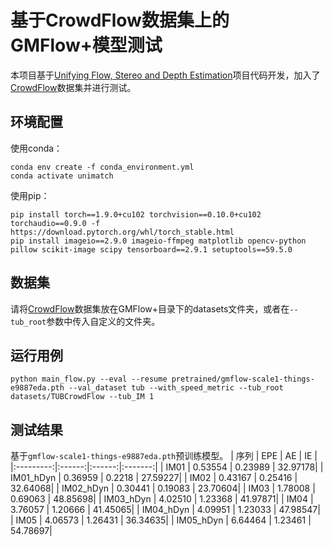 # 基于CrowdFlow数据集上的GMFlow+模型测试
本项目基于[Unifying Flow, Stereo and Depth Estimation](https://github.com/autonomousvision/unimatch)项目代码开发，加入了[CrowdFlow](https://github.com/tsenst/CrowdFlow)数据集并进行测试。

## 环境配置
使用conda：
```
conda env create -f conda_environment.yml
conda activate unimatch
```
使用pip：
```
pip install torch==1.9.0+cu102 torchvision==0.10.0+cu102 torchaudio==0.9.0 -f https://download.pytorch.org/whl/torch_stable.html
pip install imageio==2.9.0 imageio-ffmpeg matplotlib opencv-python pillow scikit-image scipy tensorboard==2.9.1 setuptools==59.5.0
```

## 数据集
请将[CrowdFlow](https://github.com/tsenst/CrowdFlow)数据集放在GMFlow+目录下的datasets文件夹，或者在`--tub_root`参数中传入自定义的文件夹。

## 运行用例
```
python main_flow.py --eval --resume pretrained/gmflow-scale1-things-e9887eda.pth --val_dataset tub --with_speed_metric --tub_root datasets/TUBCrowdFlow --tub_IM 1
```

## 测试结果
基于`gmflow-scale1-things-e9887eda.pth`预训练模型。
|    序列     |  EPE   |   AE   |   IE    |
|:---------:|:------:|:------:|:-------:|
| IM01 | 0.53554 | 0.23989 | 32.97178|
| IM01_hDyn | 0.36959 | 0.2218 | 27.59227|
| IM02 | 0.43167 | 0.25416 | 32.64068|
| IM02_hDyn | 0.30441 | 0.19083 | 23.70604|
| IM03 | 1.78008 | 0.69063 | 48.85698|
| IM03_hDyn | 4.02510 | 1.23368 | 41.97871|
| IM04 | 3.76057 | 1.20666 | 41.45065|
| IM04_hDyn | 4.09951 | 1.23033 | 47.98547|
| IM05 | 4.06573 | 1.26431 | 36.34635|
| IM05_hDyn | 6.64464 | 1.23461 | 54.78697|